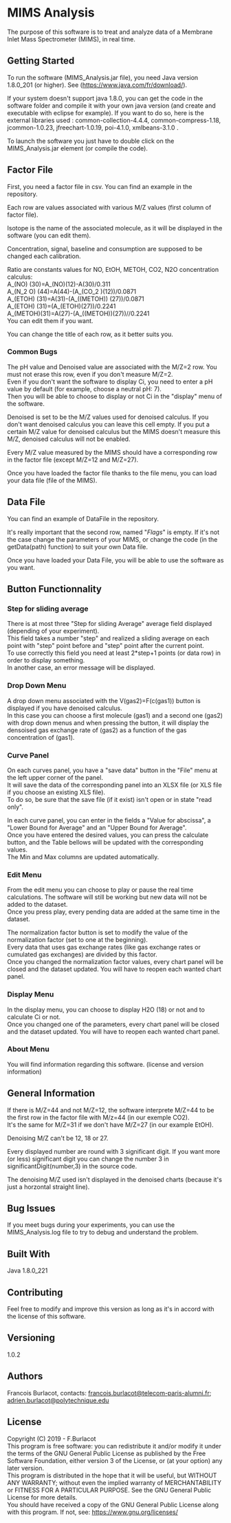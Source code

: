 # MIMS Analysis
The purpose of this software is to treat and analyze data of a Membrane Inlet Mass Spectrometer (MIMS), in real time.


## Getting Started
To run the software (MIMS_Analysis.jar file), you need Java version 1.8.0_201 (or higher). See (https://www.java.com/fr/download/).

If your system doesn't support java 1.8.0, you can get the code in the software folder and compile it with your own java version (and create and executable with eclipse for example). If you want to do so, here is the external libraries used : common-collection-4.4.4, common-compress-1.18, jcommon-1.0.23, jfreechart-1.0.19, poi-4.1.0, xmlbeans-3.1.0 .

To launch the software you just have to double click on the MIMS_Analysis.jar element (or compile the code).



## Factor File
First, you need a factor file in csv. You can find an example in the repository.

Each row are values associated with various M/Z values (first column of factor file).

Isotope is the name of the associated molecule, as it will be displayed in the software (you can edit them).

Concentration, signal, baseline and consumption are supposed to be changed each calibration.

Ratio are constants values for NO, EtOH, METOH, CO2, N2O concentration calculus:  
A_(NO) (30)=A_(NO)(12)-A(30)/0.311  
A_(N_2 O) (44)=A(44)-(A_(CO_2 )(12))/0.0871  
A_(ETOH) (31)=A(31)-(A_((METOH)) (27))/0.0871  
A_(ETOH) (31)=(A_(ETOH)(27))/0.2241  
A_(METOH)(31)=A(27)-(A_((METOH))(27))//0.2241  
You can edit them if you want.

You can change the title of each row, as it better suits you.

### Common Bugs
The pH value and Denoised value are associated with the M/Z=2 row. You must not erase this row, even if you don't measure M/Z=2.  
Even if you don't want the software to display Ci, you need to enter a pH value by default (for example, choose a neutral pH: 7).  
Then you will be able to choose to display or not Ci in the "display" menu of the software.

Denoised is set to be the M/Z values used for denoised calculus. If you don't want denoised calculus you can leave this cell empty. 
If you put a certain M/Z value for denoised calculus but the MIMS doesn't measure this M/Z, denoised calculus will not be enabled.

Every M/Z value measured by the MIMS should have a corresponding row in the factor file (except M/Z=12 and M/Z=27). 

Once you have loaded the factor file thanks to the file menu, you can load your data file (file of the MIMS).



## Data File
You can find an example of DataFile in the repository.

It's really important that the second row, named "$Flags$" is empty. 
If it's not the case change the parameters of your MIMS, or change the code (in the getData(path) function) to suit your own Data file.

Once you have loaded your Data File, you will be able to use the software as you want.



## Button Functionnality
### Step for sliding average
There is at most three "Step for sliding Average" average field displayed (depending of your experiment).  
This field takes a number "step" and realized a sliding average on each point with "step" point before and "step" point after the current point.  
To use correctly this field you need at least 2*step+1 points (or data row) in order to display something.  
In another case, an error message will be displayed.

### Drop Down Menu 
A drop down menu associated with the V(gas2)=F(c(gas1)) button is displayed if you have denoised calculus.  
In this case you can choose a first molecule (gas1) and a second one (gas2) with drop down menus and when pressing the button, it will display the densoised gas exchange rate of (gas2) as a function of the gas concentration of (gas1).



### Curve Panel
On each curves panel, you have a "save data" button in the "File" menu at the left upper corner of the panel.  
It will save the data of the corresponding panel into an XLSX file (or XLS file if you choose an existing XLS file).  
To do so, be sure that the save file (if it exist) isn't open or in state "read only".  

In each curve panel, you can enter in the fields a "Value for abscissa", a "Lower Bound for Average" and an "Upper Bound for Average".   
Once you have entered the desired values, you can press the calculate button, and the Table bellows will be updated with the corresponding values.  
The Min and Max columns are updated automatically.   



### Edit Menu
From the edit menu you can choose to play or pause the real time calculations. The software will still be working but new data will not be added to the dataset.   
Once you press play, every pending data are added at the same time in the dataset.  

The normalization factor button is set to modify the value of the normalization factor (set to one at the beginning).  
Every data that uses gas exchange rates (like gas exchange rates or cumulated gas exchanges) are divided by this factor.  
Once you changed the normalization factor values, every chart panel will be closed and the dataset updated. You will have to reopen each wanted chart panel.



### Display Menu
In the display menu, you can choose to display H2O (18) or not and to calculate Ci or not.  
Once you changed one of the parameters, every chart panel will be closed and the dataset updated. You will have to reopen each wanted chart panel.  



### About Menu
You will find information regarding this software. (license and version information)  


## General Information
If there is M/Z=44 and not M/Z=12, the software interprete M/Z=44 to be the first row in the factor file with M/z=44 (in our exemple CO2).   
It's the same for M/Z=31 if we don't have M/Z=27 (in our example EtOH).

Denoising M/Z can't be 12, 18 or 27.  

Every displayed number are round with 3 significant digit. If you want more (or less) significant digit you can change the number 3 in significantDigit(number,3) in the source code.

The denoising M/Z used isn't displayed in the denoised charts (because it's just a horzontal straight line).



## Bug Issues
If you meet bugs during your experiments, you can use the MIMS_Analysis.log file to try to debug and understand the problem.



## Built With
Java 1.8.0_221



## Contributing
Feel free to modify and improve this version as long as it's in accord with the license of this software.



## Versioning
1.0.2



## Authors
Francois Burlacot, contacts: francois.burlacot@telecom-paris-alumni.fr; adrien.burlacot@polytechnique.edu



## License
Copyright (C) 2019 - F.Burlacot  
This program is free software: you can redistribute it and/or modify it under the terms of the GNU General Public License as published by the Free Software Foundation, either version 3 of the License, or (at your option) any later version.  
This program is distributed in the hope that it will be useful, but WITHOUT ANY WARRANTY; without even the implied warranty of MERCHANTABILITY or FITNESS FOR A PARTICULAR PURPOSE. See the GNU General Public License for more details.  
You should have received a copy of the GNU General Public License along with this program. If not, see: https://www.gnu.org/licenses/
